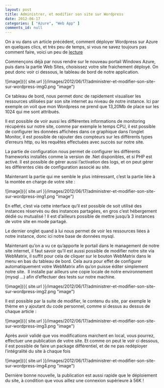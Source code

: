 ```yaml
---
layout: post
title: Administrer, et modifier son site sur Wordpress
date: 2012-06-17
categories: [ "Azure", "Web App" ]
comments_id: null 
---
```


On a vu dans un article précédent, comment déployer Wordpress sur Azure en quelques clics, et très peu de temps, si vous ne savez toujours pas comment faire, voici un peu de [lecture](http://blog.woivre.fr/Archives/2012/6/deployer-wordpress-sur-azure-en-3-clics-et-un-cafe-)

Commençons déjà par nous rendre sur le nouveau portail Windows Azure, puis dans la partie Web Sites, choisissez votre site fraichement déployé. On peut donc voir ci dessous, le tableau de bord de notre application.

![image]({{ site.url }}/images/2012/06/17/administrer-et-modifier-son-site-sur-wordpress-img0.png "image")

Ce tableau de bord, nous permet donc de rapidement visualiser les ressources utilisées par son site internet au niveau de notre instance. Ici par exemple on voit que mon Wordpress ne prend que 13,20Mb de place sur les 1024 qui me sont attribués.

Il est possible de voir aussi les différentes informations de monitoring récupérés sur notre site, comme par exemple le temps CPU, il est possible de configurer les données affichées dans ce graphique dans l’onglet Monitor, il est possible de rajouter des compteurs sur les différents types d’erreurs http, ou les requêtes effectuées avec succès sur notre site.

La partie de configuration nous permet de configurer les différents frameworks installés comme la version de .Net disponibles, et si PHP est activé. Il est possible de gérer aussi l’activation des logs, et on peut gérer les différentes clés de configuration associé au site.

Maintenant la partie qui me semble le plus intéressant, c’est la partie liée à la montée en charge de votre site :

![image]({{ site.url }}/images/2012/06/17/administrer-et-modifier-son-site-sur-wordpress-img1.png "image")

En effet, c’est via cette interface qu’il est possible de soit utilisé des instances réservés ou des instances partagées, en gros c’est hébergement dédié ou mutualisé ! Il est d’ailleurs possible de mettre jusqu’à 3 instances de votre site en mode partagé.

Le dernier onglet quand à lui nous permet de voir les ressources liées à notre instance, donc ici notre base de données mysql.

Maintenant qu’on a vu ce qu’apporte le portail dans le management de notre site internet, il faut savoir qu’il est aussi possible de modifier notre site via WebMatrix, il suffit pour cela de cliquer sur le bouton WebMatrix dans le menu en bas du tableau de bord. Cela aura pour effet de configurer automatiquement votre WebMatrix afin qu’on puisse éditer simplement notre site.  Il installe par ailleurs une copie locale de notre environnement (mysql …) afin d’effectuer des tests sur notre machine.

![image]({{ site.url }}/images/2012/06/17/administrer-et-modifier-son-site-sur-wordpress-img2.png "image")

Il est possible par la suite de modifier, le contenu du site, par exemple le thème en y ajoutant du code personnel, comme si dessus au dessus de chaque article :

![image]({{ site.url }}/images/2012/06/17/administrer-et-modifier-son-site-sur-wordpress-img3.png "image")

Après avoir validé que vos modifications marchent en local, vous pourrez, effectuer une publication de votre site. Et comme on peut le voir ci dessous, il est possible de faire un package différentiel, et de ne pas redéployer l’intégralité du site à chaque fois

![image]({{ site.url }}/images/2012/06/17/administrer-et-modifier-son-site-sur-wordpress-img4.png "image")

Dernière bonne nouvelle, la publication est aussi rapide que le déploiement du site, à condition que vous aillez une connexion supérieure à 56K !
